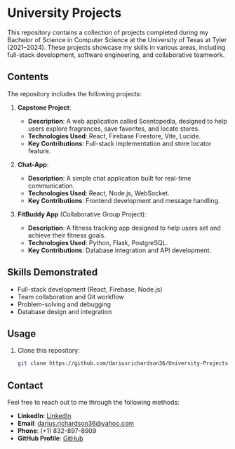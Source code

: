 # University Projects

This repository contains a collection of projects completed during my Bachelor of Science in Computer Science at the University of Texas at Tyler (2021–2024). These projects showcase my skills in various areas, including full-stack development, software engineering, and collaborative teamwork.

## Contents
The repository includes the following projects:

1. **Capstone Project**: 
   - **Description**: A web application called Scentopedia, designed to help users explore fragrances, save favorites, and locate stores.
   - **Technologies Used**: React, Firebase Firestore, Vite, Lucide.
   - **Key Contributions**: Full-stack implementation and store locator feature.

2. **Chat-App**: 
   - **Description**: A simple chat application built for real-time communication.
   - **Technologies Used**: React, Node.js, WebSocket.
   - **Key Contributions**: Frontend development and message handling.

3. **FitBuddy App** (Collaborative Group Project): 
   - **Description**: A fitness tracking app designed to help users set and achieve their fitness goals.
   - **Technologies Used**: Python, Flask, PostgreSQL.
   - **Key Contributions**: Database integration and API development.

## Skills Demonstrated
- Full-stack development (React, Firebase, Node.js)
- Team collaboration and Git workflow
- Problem-solving and debugging
- Database design and integration

## Usage
1. Clone this repository:
   ```bash
   git clone https://github.com/dariusrichardson36/University-Projects.git

## Contact
Feel free to reach out to me through the following methods:
- **LinkedIn**: [LinkedIn](https://www.linkedin.com/in/darius-r-29804413b/)
- **Email**: [darius.richardson36@yahoo.com](mailto:darius.richardson36@yahoo.com)
- **Phone**: (+1) 832-897-8909
- **GitHub Profile**: [GitHub](https://github.com/dariusrichardson36)
